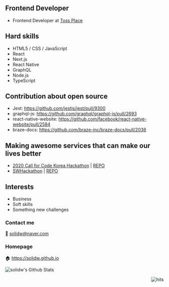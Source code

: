 ## Frontend Developer

- Frontend Developer at [Toss Place](https://tossplace.com/)


## Hard skills

- HTML5 / CSS / JavaScript
- React
- Next.js
- React Native
- GraphQL
- Node.js
- TypeScript

## Contribution about open source

- Jest: https://github.com/jestjs/jest/pull/9300
- graphql-js: https://github.com/graphql/graphql-js/pull/2693
- react-native-website: https://github.com/facebook/react-native-website/pull/2584
- braze-docs: https://github.com/braze-inc/braze-docs/pull/2036

## Making awesome services that can make our lives better

- [2020 Call for Code Korea Hackathon](https://m.imaeil.com/Society/2020061516143588412) | [REPO](https://github.com/solidw/gogoschool)
- [SWHackathon](swhackathon.com) | [REPO](https://github.com/solidw/ARTravel)

## Interests

- Business
- Soft skills
- Something new challenges

### Contact me
📨 solidw@naver.com

### Homepage
🏠 https://solidw.github.io

![solidw's Github Stats](https://github-readme-stats.vercel.app/api?username=solidw&bg_color=30,e96443,904e95&title_color=fff&text_color=fff)

<img src="https://hits.seeyoufarm.com/api/count/incr/badge.svg?url=https%3A%2F%2Fgithub.com%2Fsolidw&count_bg=%23F0DB4F&title_bg=%23007ACC&icon=typescript.svg&icon_color=%23FFFFFF&title=hits&edge_flat=false)](https://hits.seeyoufarm.com" alt="hits" align="right" />
